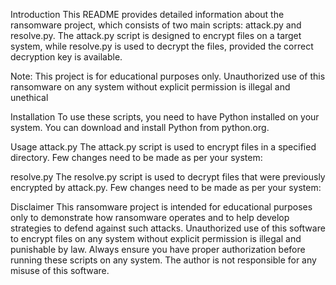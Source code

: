 Introduction
This README provides detailed information about the ransomware project, which consists of two main scripts: attack.py and resolve.py. The attack.py script is designed to encrypt files on a target system, while resolve.py is used to decrypt the files, provided the correct decryption key is available.

Note: This project is for educational purposes only. Unauthorized use of this ransomware on any system without explicit permission is illegal and unethical

Installation
To use these scripts, you need to have Python installed on your system. You can download and install Python from python.org.

Usage
attack.py
The attack.py script is used to encrypt files in a specified directory. Few changes need to be made as per your system:

resolve.py
The resolve.py script is used to decrypt files that were previously encrypted by attack.py. Few changes need to be made as per your system:

Disclaimer
This ransomware project is intended for educational purposes only to demonstrate how ransomware operates and to help develop strategies to defend against such attacks. Unauthorized use of this software to encrypt files on any system without explicit permission is illegal and punishable by law. Always ensure you have proper authorization before running these scripts on any system. The author is not responsible for any misuse of this software.
